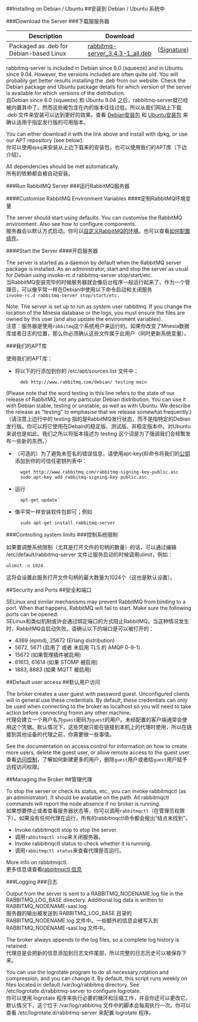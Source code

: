 ##Installing on Debian / Ubuntu
##安装到 Debian / Ubuntu 系统中

###Download the Server
###下载服服务器

| Description              |             Download            |     |
| ------------------------ | ------------------------------  | --- |
| Packaged as .deb for Debian-based Linux | [rabbitmq-server_3.4.3-1_all.deb][0] |([Signature][5])|

rabbitmq-server is included in Debian since 6.0 (squeeze) and in Ubuntu since 9.04. However, the versions included are often quite old. You will probably get better results installing the .deb from our website. Check the Debian package and Ubuntu package details for which version of the server is available for which versions of the distribution.  
自Debian since 6.0 (squeeze) 和 Ubuntu 9.04 之后，rabbitmq-server就已经被内置其中了。然而这些被包含在内的版本往往过低。所以从我们网站上下载 .deb 文件来安装可以达到更好的效果。查看 [Debian安装包][1] 和 [Ubuntu安装包][2] 来确认适用于指定发行版的可用版本。

You can either download it with the link above and install with dpkg, or use our APT repository (see below).  
你可以使用`dpkg`来安装从上边下载来的安装包，也可以使用我们的APT库（下边介绍）。

All dependencies should be met automatically.  
所有的依赖都会被自动安装。

###Run RabbitMQ Server
###运行RabbitMQ服务器

####Customise RabbitMQ Environment Variables
####定制RabbitMQ环境变量

The server should start using defaults. You can customise the RabbitMQ environment. Also see how to configure components.  
服务器会以默认方式启动。你可以[自定义RabbitMQ的环境][3]。也可以查看[如何配置组件][4]。

####Start the Server
####开启服务器

The server is started as a daemon by default when the RabbitMQ server package is installed.
As an administrator, start and stop the server as usual for Debian using invoke-rc.d rabbitmq-server stop/start/etc.  
当RabbitMQ安装完毕的时候服务器就会像后台程序一般运行起来了。作为一个管理员，可以像平常一样在Debian中使用以下命令启动和关闭服务  
`invoke-rc.d rabbitmq-server stop/start/etc.`

Note: The server is set up to run as system user rabbitmq. If you change the location of the Mnesia database or the logs, you must ensure the files are owned by this user (and also update the environment variables).  
注意：服务器是使用`rabbitmq`这个系统用户来运行的。如果你改变了Mnesia数据库或者日志的位置，那么你必须确认这些文件属于此用户（同时更新系统变量）。

###我们的APT库

使用我们的APT库：

- 将以下的行添加到你的 /etc/apt/sources.list 文件中：

        deb http://www.rabbitmq.com/debian/ testing main
(Please note that the word testing in this line refers to the state of our release of RabbitMQ, not any particular Debian distribution. You can use it with Debian stable, testing or unstable, as well as with Ubuntu. We describe the release as "testing" to emphasise that we release somewhat frequently.)  
（请注意上边行中的 testing 指的是RabbitMQ发行状态，而不是指特定的Debian发行版。你可以将它使用在Debain的稳定版、测试版、非稳定版本中。对Ubuntu来说也是如此。我们之所以将版本描述为 testing 这个词是为了强调我们会频繁发布一些新的东西。）

- （可选的）为了避免未签名的错误信息，请使用apt-key(8)命令将我们的[公钥](http://www.rabbitmq.com/rabbitmq-signing-key-public.asc)添加到你的可信任密钥列表中：

        wget http://www.rabbitmq.com/rabbitmq-signing-key-public.asc
        sudo apt-key add rabbitmq-signing-key-public.asc

- 运行

        apt-get update`

- 像平常一样安装软件包即可；例如

        sudo apt-get install rabbitmq-server

###Controlling system limits
###控制系统限制

如果要调整系统限制（尤其是打开文件的句柄的数量）的话，可以通过编辑 /etc/default/rabbitmq-server 文件让服务启动的时候调用ulimit，例如：

    ulimit -n 1024

这将会设置此服务打开文件句柄的最大数量为1024个（这也是默认设置）。

##Security and Ports
##安全和端口

SELinux and similar mechanisms may prevent RabbitMQ from binding to a port. When that happens, RabbitMQ will fail to start. Make sure the following ports can be opened:  
SELinux和类似机制或许会通过绑定端口的方式阻止RabbitMQ。当这种情况发生时，RabbitMQ会启动失败。请确认以下的端口是可以被打开的：

- 4369 (epmd), 25672 (Erlang distribution)
- 5672, 5671 (启用了 或者 未启用 TLS 的 AMQP 0-9-1)
- 15672 (如果管理插件被启用)
- 61613, 61614 (如果 STOMP 被启用)
- 1883, 8883 (如果 MQTT 被启用)

##Default user access
##默认用户访问

The broker creates a user guest with password guest. Unconfigured clients will in general use these credentials. By default, these credentials can only be used when connecting to the broker as localhost so you will need to take action before connecting fromn any other machine.  
代理会建立一个用户名为`guest`密码为`guest`的用户。未经配置的客户端通常会使用这个凭据。默认情况下，这些凭据只能在链接到本机上的代理时使用，所以在链接到其他设备的代理之前，你需要做一些事情。

See the documentation on access control for information on how to create more users, delete the guest user, or allow remote access to the guest user.  
查看[访问控制](http://www.rabbitmq.com/access-control.html)，了解如何新建更多的用户，删除`guest`用户或者给`guest`用户赋予远程访问权限。

##Managing the Broker
##管理代理

To stop the server or check its status, etc., you can invoke rabbitmqctl (as an administrator). It should be available on the path. All rabbitmqctl commands will report the node absence if no broker is running.  
如果想要停止或者查看服务器状态等，你可以调用`rabbitmqctl`（在管理员权限下）。如果没有任何代理在运行，所有的rabbitmqctl命令都会报出“结点未找到”。

- Invoke rabbitmqctl stop to stop the server.  
- 调用`rabbitmqctl stop`来关闭服务器。  
- Invoke rabbitmqctl status to check whether it is running.  
- 调用`rabbitmqctl status`来查看代理是否运行。  

More info on rabbitmqctl.  
更多信息请查看[rabbitmqctl 信息](http://www.rabbitmq.com/man/rabbitmqctl.1.man.html)

###Logging
###日志

Output from the server is sent to a RABBITMQ_NODENAME.log file in the RABBITMQ_LOG_BASE directory. Additional log data is written to RABBITMQ_NODENAME-sasl.log.  
服务器的输出被发送到 RABBITMQ_LOG_BASE 目录的 RABBITMQ_NODENAME.log 文件中。一些额外的信息会被写入到 RABBITMQ_NODENAME-sasl.log 文件中。

The broker always appends to the log files, so a complete log history is retained.  
代理总是会把新的信息添加到日志文件尾部，所以完整的日志历史可以被保存下来。

You can use the logrotate program to do all necessary rotation and compression, and you can change it. By default, this script runs weekly on files located in default /var/log/rabbitmq directory. See /etc/logrotate.d/rabbitmq-server to configure logrotate.  
你可以使用 logrotate 程序来执行必要的循环和压缩工作，并且你还可以更改它。默认情况下，这个位于 /var/log/rabbitmq 文件中的脚本会每周执行一次。你可以查看 /etc/logrotate.d/rabbitmq-server 来配置 logrotate 程序。


[0]:http://www.rabbitmq.com/releases/rabbitmq-server/v3.4.3/rabbitmq-server_3.4.3-1_all.deb
[1]:http://packages.qa.debian.org/r/rabbitmq-server.html
[2]:https://launchpad.net/ubuntu/+source/rabbitmq-server
[3]:http://www.rabbitmq.com/configure.html#customise-general-unix-environment
[4]:http://www.rabbitmq.com/configure.html#configuration-file
[5]:http://www.rabbitmq.com/releases/rabbitmq-server/v3.4.3/rabbitmq-server_3.4.3-1_all.deb.asc

